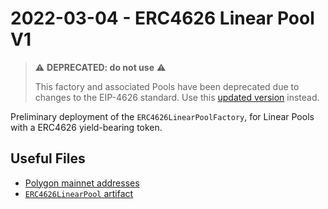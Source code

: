 # 2022-03-04 - ERC4626 Linear Pool V1

> ⚠️ **DEPRECATED: do not use** ⚠️
>
> This factory and associated Pools have been deprecated due to changes to the EIP-4626 standard. Use this [updated version](../../20220404-erc4626-linear-pool-v2) instead.

Preliminary deployment of the `ERC4626LinearPoolFactory`, for Linear Pools with a ERC4626 yield-bearing token.

## Useful Files

- [Polygon mainnet addresses](./output/polygon.json)
- [`ERC4626LinearPool` artifact](./artifact/ERC4626LinearPool.json)
